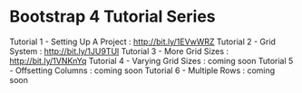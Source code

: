 # Bootstrap 4 Tutorial Series

Tutorial 1 - Setting Up A Project : http://bit.ly/1EVwWRZ
Tutorial 2 - Grid System : http://bit.ly/1JU9TUl
Tutorial 3 - More Grid Sizes : http://bit.ly/1VNKnYq
Tutorial 4 - Varying Grid Sizes : coming soon
Tutorial 5 - Offsetting Columns : coming soon
Tutorial 6 - Multiple Rows : coming soon
